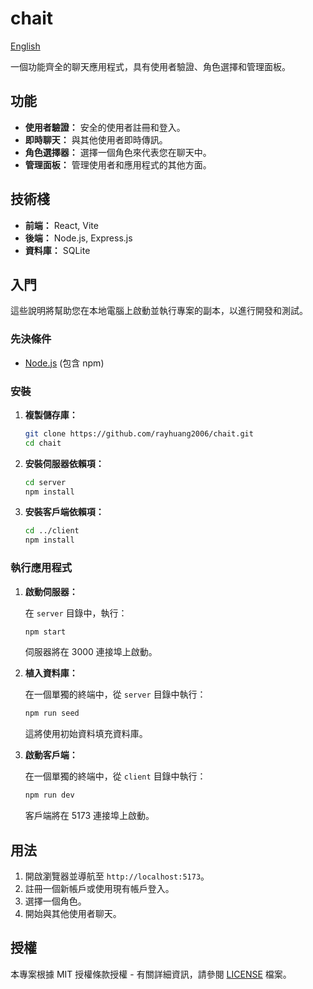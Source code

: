 # chait

[English](README.md)

一個功能齊全的聊天應用程式，具有使用者驗證、角色選擇和管理面板。

## 功能

*   **使用者驗證：** 安全的使用者註冊和登入。
*   **即時聊天：** 與其他使用者即時傳訊。
*   **角色選擇器：** 選擇一個角色來代表您在聊天中。
*   **管理面板：** 管理使用者和應用程式的其他方面。

## 技術棧

*   **前端：** React, Vite
*   **後端：** Node.js, Express.js
*   **資料庫：** SQLite

## 入門

這些說明將幫助您在本地電腦上啟動並執行專案的副本，以進行開發和測試。

### 先決條件

*   [Node.js](https://nodejs.org/) (包含 npm)

### 安裝

1.  **複製儲存庫：**

    ```bash
    git clone https://github.com/rayhuang2006/chait.git
    cd chait
    ```

2.  **安裝伺服器依賴項：**

    ```bash
    cd server
    npm install
    ```

3.  **安裝客戶端依賴項：**

    ```bash
    cd ../client
    npm install
    ```

### 執行應用程式

1.  **啟動伺服器：**

    在 `server` 目錄中，執行：

    ```bash
    npm start
    ```

    伺服器將在 3000 連接埠上啟動。

2.  **植入資料庫：**

    在一個單獨的終端中，從 `server` 目錄中執行：

    ```bash
    npm run seed
    ```

    這將使用初始資料填充資料庫。

3.  **啟動客戶端：**

    在一個單獨的終端中，從 `client` 目錄中執行：

    ```bash
    npm run dev
    ```

    客戶端將在 5173 連接埠上啟動。

## 用法

1.  開啟瀏覽器並導航至 `http://localhost:5173`。
2.  註冊一個新帳戶或使用現有帳戶登入。
3.  選擇一個角色。
4.  開始與其他使用者聊天。

## 授權

本專案根據 MIT 授權條款授權 - 有關詳細資訊，請參閱 [LICENSE](LICENSE) 檔案。
